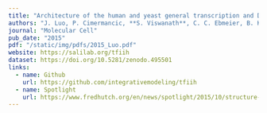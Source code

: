 ```yaml
---
title: "Architecture of the human and yeast general transcription and DNA repair factor TFIIH"
authors: "J. Luo, P. Cimermancic, **S. Viswanath**, C. C. Ebmeier, B. Kim, M. Dehecq, V. Raman, C.H. Greenberg, R. Pellarin, A. Sali, D. Taatjes, S. Hahn, J. Ranish"
journal: "Molecular Cell"
pub_date: "2015"
pdf: "/static/img/pdfs/2015_Luo.pdf"
website: https://salilab.org/tfiih
dataset: https://doi.org/10.5281/zenodo.495501 
links:
  - name: Github
    url: https://github.com/integrativemodeling/tfiih
  - name: Spotlight
    url: https://www.fredhutch.org/en/news/spotlight/2015/10/structure-transcription-factor-tfih.html 
---
```


